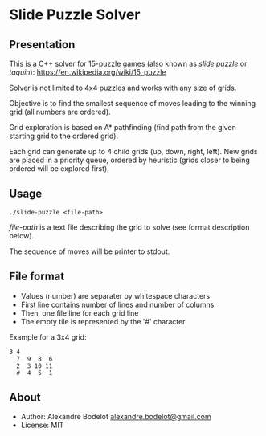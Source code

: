 # Slide Puzzle Solver

## Presentation

This is a C++ solver for 15-puzzle games (also known as *slide puzzle* or *taquin*):
https://en.wikipedia.org/wiki/15_puzzle

Solver is not limited to 4x4 puzzles and works with any size of grids.

Objective is to find the smallest sequence of moves leading to the winning grid (all numbers are ordered).

Grid exploration is based on A\* pathfinding (find path from the given starting grid to the ordered grid).

Each grid can generate up to 4 child grids (up, down, right, left). New grids are
placed in a priority queue, ordered by heuristic (grids closer to being ordered
will be explored first).

## Usage

    ./slide-puzzle <file-path>

*file-path* is a text file describing the grid to solve (see format description below).

The sequence of moves will be printer to stdout.

## File format

- Values (number) are separater by whitespace characters
- First line contains number of lines and number of columns
- Then, one file line for each grid line
- The empty tile is represented by the '#' character

Example for a 3x4 grid:

```
3 4
  7  9  8  6
  2  3 10 11
  #  4  5  1
```

## About

- Author: Alexandre Bodelot <alexandre.bodelot@gmail.com>
- License: MIT
